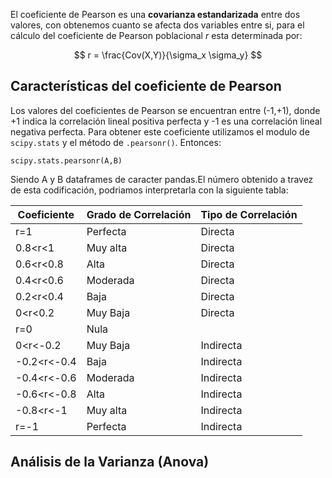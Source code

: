 El coeficiente de Pearson es una **covarianza estandarizada** entre dos valores, con obtenemos cuanto se afecta dos variables entre si, para el cálculo del coeficiente de Pearson poblacional $r$ esta determinada por:

$$
r = \frac{Cov(X,Y)}{\sigma_x \sigma_y}
$$

## Características del coeficiente de Pearson

Los valores del coeficientes de Pearson se encuentran entre (-1,+1), donde +1 indica la correlación lineal positiva perfecta y -1 es una correlación lineal negativa perfecta. Para obtener este coeficiente utilizamos el modulo de `scipy.stats` y el método de `.pearsonr()`. Entonces:

```
scipy.stats.pearsonr(A,B)
```

Siendo A y B dataframes de caracter pandas.El número obtenido a travez de esta codificación, podriamos interpretarla con la siguiente tabla:

| Coeficiente | Grado de Correlación | Tipo de Correlación |
| ----------- | -------------------- | ------------------- |
| r=1         | Perfecta             | Directa             |
| 0.8<r<1     | Muy alta             | Directa             |
| 0.6<r<0.8   | Alta                 | Directa             |
| 0.4<r<0.6   | Moderada             | Directa             |
| 0.2<r<0.4   | Baja                 | Directa             |
| 0<r<0.2     | Muy Baja             | Directa             |
| r=0         | Nula                 |                     |
| 0<r<-0.2    | Muy Baja             | Indirecta           |
| -0.2<r<-0.4 | Baja                 | Indirecta           |
| -0.4<r<-0.6 | Moderada             | Indirecta           |
| -0.6<r<-0.8 | Alta                 | Indirecta           |
| -0.8<r<-1   | Muy alta             | Indirecta           |
| r=-1        | Perfecta             | Indirecta           |

## Análisis de la Varianza (Anova)
